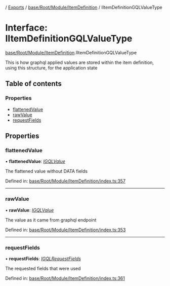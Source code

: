 [](../README.md) / [Exports](../modules.md) / [base/Root/Module/ItemDefinition](../modules/base_root_module_itemdefinition.md) / IItemDefinitionGQLValueType

# Interface: IItemDefinitionGQLValueType

[base/Root/Module/ItemDefinition](../modules/base_root_module_itemdefinition.md).IItemDefinitionGQLValueType

This is how graphql applied values are stored within
the item definition, using this structure, for the
application state

## Table of contents

### Properties

- [flattenedValue](base_root_module_itemdefinition.iitemdefinitiongqlvaluetype.md#flattenedvalue)
- [rawValue](base_root_module_itemdefinition.iitemdefinitiongqlvaluetype.md#rawvalue)
- [requestFields](base_root_module_itemdefinition.iitemdefinitiongqlvaluetype.md#requestfields)

## Properties

### flattenedValue

• **flattenedValue**: [*IGQLValue*](gql_querier.igqlvalue.md)

The flattened value without DATA fields

Defined in: [base/Root/Module/ItemDefinition/index.ts:357](https://github.com/onzag/itemize/blob/0e9b128c/base/Root/Module/ItemDefinition/index.ts#L357)

___

### rawValue

• **rawValue**: [*IGQLValue*](gql_querier.igqlvalue.md)

The value as it came from graphql endpoint

Defined in: [base/Root/Module/ItemDefinition/index.ts:353](https://github.com/onzag/itemize/blob/0e9b128c/base/Root/Module/ItemDefinition/index.ts#L353)

___

### requestFields

• **requestFields**: [*IGQLRequestFields*](gql_querier.igqlrequestfields.md)

The requested fields that were used

Defined in: [base/Root/Module/ItemDefinition/index.ts:361](https://github.com/onzag/itemize/blob/0e9b128c/base/Root/Module/ItemDefinition/index.ts#L361)
